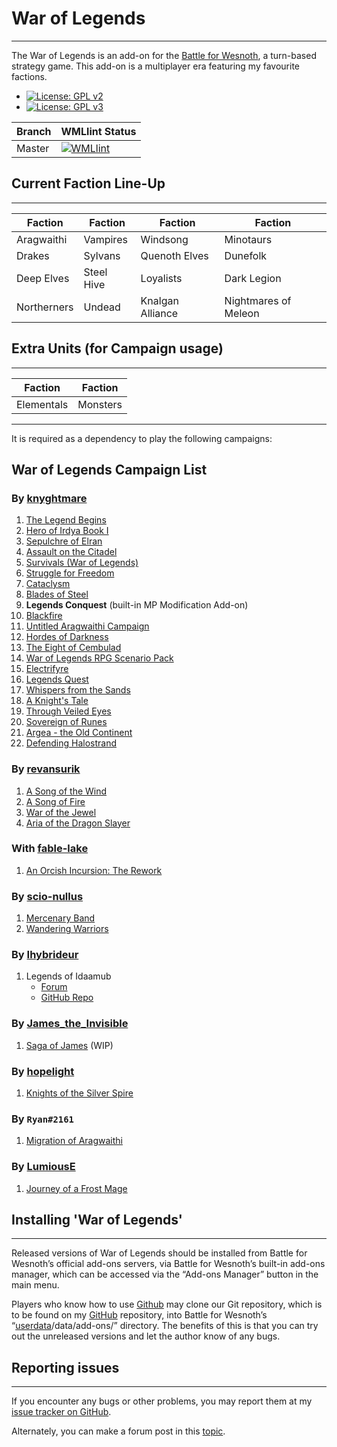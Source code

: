 # War of Legends

--------------------------------------------------------------------------------
The War of Legends is an add-on for the [Battle for Wesnoth](https://www.wesnoth.org), a turn-based strategy game.
This add-on is a multiplayer era featuring my favourite factions.

- [![License: GPL v2](https://img.shields.io/badge/License-GPL%20v2-blue.svg)](https://www.gnu.org/licenses/old-licenses/gpl-2.0.en.html)
- [![License: GPL v3](https://img.shields.io/badge/License-GPL%20v3-blue.svg)](https://www.gnu.org/licenses/old-licenses/gpl-3.0.en.html)

|Branch|WMLlint Status|
|------|---------|
|Master|[![WMLlint](https://github.com/knyghtmare/War_of_Legends/actions/workflows/lint.yml/badge.svg)](https://github.com/knyghtmare/War_of_Legends/actions/workflows/lint.yml?query=branch%master)|

## Current Faction Line-Up

--------------------------------------------------------------------------------

| Faction           | Faction           | Faction          | Faction             |
| ------------------|-------------------|------------------|---------------------|
| Aragwaithi        | Vampires          | Windsong         | Minotaurs           |
| Drakes            | Sylvans           | Quenoth Elves    | Dunefolk            |
| Deep Elves        | Steel Hive        | Loyalists        | Dark Legion         |
| Northerners       | Undead            | Knalgan Alliance | Nightmares of Meleon|

## Extra Units (for Campaign usage)

--------------------------------------------------------------------------------
| Faction           | Faction           |
| ------------------|-------------------|
| Elementals        | Monsters          |

--------------------------------------------------------------------------------
It is required as a dependency to play the following campaigns:

## War of Legends Campaign List

### By [knyghtmare](https://github.com/knyghtmare)

1. [The Legend Begins](https://github.com/knyghtmare/The_Legend_Begins)
2. [Hero of Irdya Book I](https://forums.wesnoth.org/viewtopic.php?f=8&t=43290)
3. [Sepulchre of Elran](https://forums.wesnoth.org/viewtopic.php?f=8&t=44860)
4. [Assault on the Citadel](https://github.com/knyghtmare/Assault_on_the_Citadel)
5. [Survivals (War of Legends)](https://github.com/knyghtmare/Survivals_WoL)
6. [Struggle for Freedom](https://github.com/knyghtmare/Struggle_For_Freedom)
7. [Cataclysm](https://github.com/knyghtmare/Cataclysm)
8. [Blades of Steel](https://github.com/knyghtmare/Blades_of_Steel)
9. **Legends Conquest** (built-in MP Modification Add-on)
10. [Blackfire](https://github.com/knyghtmare/Blackfire)
11. [Untitled Aragwaithi Campaign](https://github.com/knyghtmare/The_Settlers_of_Light)
12. [Hordes of Darkness](https://github.com/knyghtmare/Hordes_of_Darkness)
13. [The Eight of Cembulad](https://github.com/knyghtmare/The_Eight_of_Cembulad)
14. [War of Legends RPG Scenario Pack](https://github.com/knyghtmare/WoL_RPG_Pack)
15. [Electrifyre](https://github.com/knyghtmare/Electrifyre)
16. [Legends Quest](https://github.com/knyghtmare/Legends_Quest)
17. [Whispers from the Sands](https://github.com/knyghtmare/Whispers_from_the_Sands)
18. [A Knight's Tale](https://github.com/knyghtmare/A_Knights_Tale)
19. [Through Veiled Eyes](https://github.com/knyghtmare/Through_Veiled_Eyes)
20. [Sovereign of Runes](https://github.com/knyghtmare/Sovereign_of_Runes)
21. [Argea - the Old Continent](https://github.com/knyghtmare/Argea_the_Old_Continent)
22. [Defending Halostrand](https://github.com/knyghtmare/Defending_Halostrand)

### By [revansurik](https://github.com/revansurik)

1. [A Song of the Wind](https://forums.wesnoth.org/viewtopic.php?p=662430#p662430)
2. [A Song of Fire](https://forums.wesnoth.org/viewtopic.php?f=8&t=38210)
3. [War of the Jewel](https://forums.wesnoth.org/viewtopic.php?f=8&t=39618)
4. [Aria of the Dragon Slayer](https://forums.wesnoth.org/viewtopic.php?f=8&t=40389)

### With [fable-lake](https://github.com/fable-lake)

1. [An Orcish Incursion: The Rework](https://github.com/knyghtmare/AOI_Rework)

### By [scio-nullus](https://forums.wesnoth.org/memberlist.php?mode=viewprofile&u=183306)

1. [Mercenary Band](https://forums.wesnoth.org/viewtopic.php?t=49866)
2. [Wandering Warriors](https://forums.wesnoth.org/viewtopic.php?t=49866)

### By [Ihybrideur](https://forums.wesnoth.org/memberlist.php?mode=viewprofile&u=185844)

1. Legends of Idaamub
    - [Forum](https://forums.wesnoth.org/viewtopic.php?p=644433#p644433)
    - [GitHub Repo](https://github.com/rodolphecombe/idaamub)

### By [James_the_Invisible](https://forums.wesnoth.org/memberlist.php?mode=viewprofile&u=132573)

1. [Saga of James](https://github.com/irdyansages/Saga_of_James) (WIP)

### By [hopelight](https://forums.wesnoth.org/memberlist.php?mode=viewprofile&u=237206)

1. [Knights of the Silver Spire](https://forums.wesnoth.org/viewtopic.php?t=56104)

### By `Ryan#2161`

1. [Migration of Aragwaithi](https://forums.wesnoth.org/viewtopic.php?t=56248)

### By [LumiousE](https://github.com/babaissarkar)

1. [Journey of a Frost Mage](https://github.com/babaissarkar/frost-mage)

## Installing '**War of Legends**'

--------------------------------------------------------------------------------
Released versions of War of Legends should be installed from Battle for Wesnoth’s
official add-ons servers, via Battle for Wesnoth’s built-in add-ons manager,
which can be accessed via the “Add-ons Manager” button in the main menu.

Players who know how to use [Github](https://github.com) may clone our Git repository, which is to
be found on my [GitHub](https://github.com/knyghtmare/War_of_Legends) repository, into Battle for Wesnoth’s
“[userdata](http://wiki.wesnoth.org/EditingWesnoth#Where_is_my_user_data_directory.3F)/data/add-ons/” directory.
The benefits of this is that you can try out the unreleased versions and let the author know of any bugs.

## Reporting issues

--------------------------------------------------------------------------------
If you encounter any bugs or other problems, you may report them at my [issue
tracker on GitHub](https://github.com/knyghtmare/War_of_Legends/issues).

Alternately, you can make a forum post in this [topic](https://forums.wesnoth.org/viewtopic.php?f=19&t=30087).
